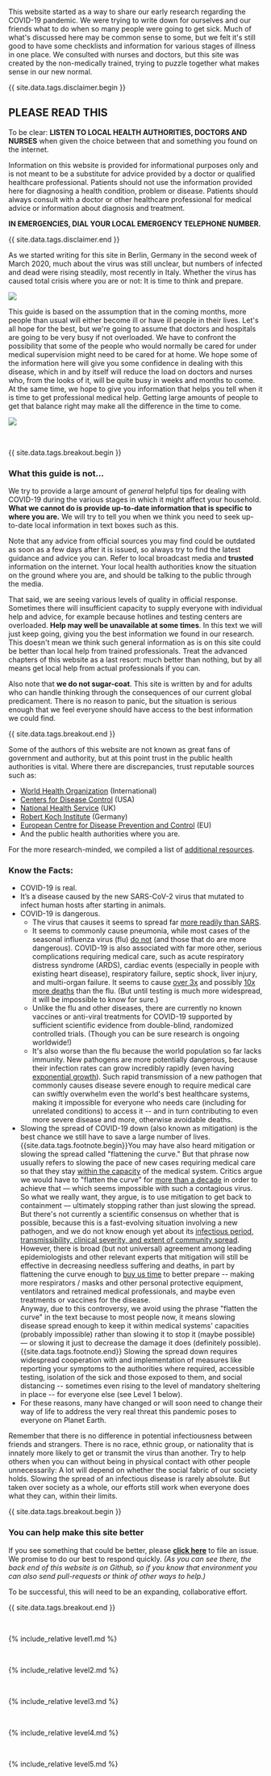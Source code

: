 This website started as a way to share our early research regarding the COVID-19 pandemic. We were trying to write down for ourselves and our friends what to do when so many people were going to get sick. Much of what's discussed here may be common sense to some, but we felt it's still good to have some checklists and information for various stages of illness in one place. We consulted with nurses and doctors, but this site was created by the non-medically trained, trying to puzzle together what makes sense in our new normal. 

{{ site.data.tags.disclaimer.begin }}

## PLEASE READ THIS

To be clear: **LISTEN TO LOCAL HEALTH AUTHORITIES, DOCTORS AND NURSES** when given the choice between that and something you found on the internet.

Information on this website is provided for informational purposes only and is not meant to be a substitute for advice provided by a doctor or qualified healthcare professional. Patients should not use the information provided here for diagnosing a health condition, problem or disease. Patients should always consult with a doctor or other healthcare professional for medical advice or information about diagnosis and treatment.

**IN EMERGENCIES, DIAL YOUR LOCAL EMERGENCY TELEPHONE NUMBER.**

{{ site.data.tags.disclaimer.end }}

As we started writing for this site in Berlin, Germany in the second week of March 2020, much about the virus was still unclear, but numbers of infected and dead were rising steadily, most recently in Italy. Whether the virus has caused total crisis where you are or not: It is time to think and prepare.

![](/assets/images/virus.png)

This guide is based on the assumption that in the coming months, more people than usual will either become ill or have ill people in their lives. Let's all hope for the best, but we're going to assume that doctors and hospitals are going to be very busy if not overloaded. We have to confront the possibility that some of the people who would normally be cared for under medical supervision might need to be cared for at home. We hope some of the information here will give you some confidence in dealing with this disease, which in and by itself will reduce the load on doctors and nurses who, from the looks of it, will be quite busy in weeks and months to come. At the same time, we hope to give you information that helps you tell when it is time to get professional medical help. Getting large amounts of people to get that balance right may make all the difference in the time to come.

[![](/assets/images/treat-at-home.png)](https://www.statnews.com/2020/03/21/coronavirus-plea-from-italy-treat-patients-at-home/)

&nbsp;

{{ site.data.tags.breakout.begin }}

### What this guide is not...

We try to provide a large amount of *general* helpful tips for dealing with COVID-19 during the various stages in which it might affect your household. **What we cannot do is provide up-to-date information that is specific to where you are.** We will try to tell you when we think you need to seek up-to-date local information in text boxes such as this.

Note that any advice from official sources you may find could be outdated as soon as a few days after it is issued, so always try to find the latest guidance and advice you can. Refer to local broadcast media and **trusted** information on the internet. Your local health authorities know the situation on the ground where you are, and should be talking to the public through the media.

That said, we are seeing various levels of quality in official response. Sometimes there will insufficient capacity to supply everyone with individual help and advice, for example because hotlines and testing centers are overloaded. **Help may well be unavailable at some times**. In this text we will just keep going, giving you the best information we found in our research. This doesn't mean we think such general information as is on this site could be better than local help from trained professionals. Treat the advanced chapters of this website as a last resort: much better than nothing, but by all means get local help from actual professionals if you can.

Also note that **we do not sugar-coat**. This site is written by and for adults who can handle thinking through the consequences of our current global predicament. There is no reason to panic, but the situation is serious enough that we feel everyone should have access to the best information we could find. 

{{ site.data.tags.breakout.end }}

Some of the authors of this website are not known as great fans of government and authority, but at this point trust in the public health authorities is vital. Where there are discrepancies, trust reputable sources such as:
* [World Health Organization](https://www.who.int/emergencies/diseases/novel-coronavirus-2019) (International)
* [Centers for Disease Control](https://www.cdc.gov/coronavirus/2019-ncov/index.html) (USA)
* [National Health Service](https://www.nhs.uk/conditions/coronavirus-covid-19/) (UK) 
* [Robert Koch Institute](https://www.rki.de/DE/Content/InfAZ/N/Neuartiges_Coronavirus/nCoV.html) (Germany)
* [European Centre for Disease Prevention and Control](https://www.ecdc.europa.eu/en/novel-coronavirus-china) (EU) 
* And the public health authorities where you are.

For the more research-minded, we compiled a list of [additional resources](https://covid-at-home.info/resources). 

### Know the Facts: 

* COVID-19 is real. 
* It’s a disease caused by the new SARS-CoV-2 virus that mutated to infect human hosts after starting in animals.
* COVID-19 is dangerous. 
  * The virus that causes it seems to spread far [more readily than SARS](https://www.nature.com/articles/d41586-020-00660-x). 
  * It seems to commonly cause pneumonia, while most cases of the seasonal influenza virus (flu) [do not](https://www.lung.org/lung-health-diseases/lung-disease-lookup/pneumonia/what-is-the-connection) (and those that do are more dangerous). COVID-19 is also associated with far more other, serious complications requiring medical care, such as acute respiratory distress syndrome (ARDS), cardiac events (especially in people with existing heart disease), respiratory failure, septic shock, liver injury, and multi-organ failure. It seems to cause [over 3x](https://www.who.int/dg/speeches/detail/who-director-general-s-opening-remarks-at-the-media-briefing-on-covid-19---3-march-2020) and possibly [10x more deaths](https://www.reuters.com/video/watch/idOVC4M5QSF) than the flu. (But until testing is much more widespread, it will be impossible to know for sure.) 
  * Unlike the flu and other diseases, there are currently no known vaccines or anti-viral treatments for COVID-19 supported by sufficient scientific evidence from double-blind, randomized controlled trials. (Though you can be sure research is ongoing worldwide!) 
  * It's also worse than the flu because the world population so far lacks immunity. New pathogens are more potentially dangerous, because their infection rates can grow incredibly rapidly (even having [exponential growth](https://www.youtube.com/watch?v=O133ppiVnWY)). Such rapid transmission of a new pathogen that commonly causes disease severe enough to require medical care can swiftly overwhelm even the world's best healthcare systems, making it impossible for everyone who needs care (including for unrelated conditions) to access it -- and in turn contributing to even more severe disease and more, otherwise avoidable deaths. 
* Slowing the spread of COVID-19 down (also known as mitigation) is the best chance we still have to save a large number of lives.{{site.data.tags.footnote.begin}}You may have also heard mitigation or slowing the spread called "flattening the curve." But that phrase now usually refers to slowing the pace of new cases requiring medical care so that they stay [within the capacity](https://www.nytimes.com/article/flatten-curve-coronavirus.html) of the medical system. Critics argue we would have to "flatten the curve" for [more than a decade](https://medium.com/@joschabach/flattening-the-curve-is-a-deadly-delusion-eea324fe9727) in order to achieve that — which seems impossible with such a contagious virus. So what we really want, they argue, is to use mitigation to get back to containment — ultimately stopping rather than just slowing the spread. <br> But there's not currently a scientific consensus on whether that is possible, because this is a fast-evolving situation involving a new pathogen, and we do not know enough yet about its [infectious period, transmissibility, clinical severity, and extent of community spread](https://www.ncbi.nlm.nih.gov/pubmed/32145768). However, there is broad (but not universal) agreement among leading epidemiologists and other relevant experts that mitigation will still be effective in decreasing needless suffering and deaths, in part by flattening the curve enough to [buy us time](https://medium.com/@tomaspueyo/coronavirus-act-today-or-people-will-die-f4d3d9cd99ca) to better prepare -- making more respirators / masks and other personal protective equipment, ventilators and retrained medical professionals, and maybe even treatments or vaccines for the disease. <br>Anyway, due to this controversy, we avoid using the phrase "flatten the curve" in the text because to most people now, it means slowing disease spread enough to keep it within medical systems' capacities (probably impossible) rather than slowing it to stop it (maybe possible) — or slowing it just to decrease the damage it does (definitely possible).{{site.data.tags.footnote.end}} Slowing the spread down requires widespread cooperation with and implementation of measures like reporting your symptoms to the authorities where required, accessible testing, isolation of the sick and those exposed to them, and social distancing -- sometimes even rising to the level of mandatory sheltering in place -- for everyone else (see Level 1 below).  
* For these reasons, many have changed or will soon need to change their way of life to address the very real threat this pandemic poses to everyone on Planet Earth. 

Remember that there is no difference in potential infectiousness between friends and strangers. There is no race, ethnic group, or nationality that is innately more likely to get or transmit the virus than another. Try to help others when you can without being in physical contact with other people unnecessarily: A lot will depend on whether the social fabric of our society holds. Slowing the spread of an infectious disease is rarely absolute. But taken over society as a whole, our efforts still work when everyone does what they can, within their limits. 

{{ site.data.tags.breakout.begin }}

### You can help make this site better

If you see something that could be better, please [**click here**](https://github.com/covid-at-home/covid-at-home.github.io/issues/new) to file an issue. We promise to do our best to respond quickly. *(As you can see there, the back end of this website is on Github, so if you know that environment you can also send pull-requests or think of other ways to help.)*

To be successful, this will need to be an expanding, collaborative effort.

{{ site.data.tags.breakout.end }}

&nbsp; 

{% include_relative level1.md %}

&nbsp; 

{% include_relative level2.md %}

&nbsp; 
 
{% include_relative level3.md %}
            
&nbsp; 
 
{% include_relative level4.md %}
        
&nbsp; 
 
{% include_relative level5.md %}

